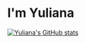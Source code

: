 # I'm Yuliana

[![Yuliana's GitHub stats](https://github-readme-stats.vercel.app/api?username=yuli-ferna)]()
